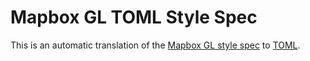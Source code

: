 # Mapbox GL TOML Style Spec

This is an automatic translation of the [Mapbox GL style spec](https://github.com/mapbox/mapbox-gl-style-spec) to [TOML](https://github.com/toml-lang/toml).
